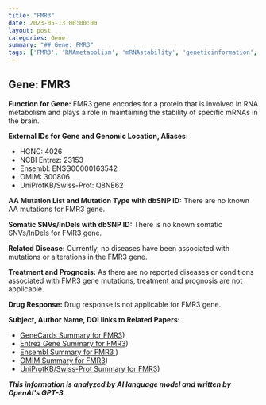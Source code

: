 ```yaml
---
title: "FMR3"
date: 2023-05-13 00:00:00
layout: post
categories: Gene
summary: "## Gene: FMR3"
tags: ['FMR3', 'RNAmetabolism', 'mRNAstability', 'geneticinformation', 'genomiclocation', 'diseaseassociation', 'drugresponse', 'mutationanalysis']
---
```


## Gene: FMR3

**Function for Gene:** FMR3 gene encodes for a protein that is involved in RNA metabolism and plays a role in maintaining the stability of specific mRNAs in the brain.

**External IDs for Gene and Genomic Location, Aliases:**

- HGNC: 4026
- NCBI Entrez: 23153
- Ensembl: ENSG00000163542
- OMIM: 300806
- UniProtKB/Swiss-Prot: Q8NE62

**AA Mutation List and Mutation Type with dbSNP ID:** There are no known AA mutations for FMR3 gene.

**Somatic SNVs/InDels with dbSNP ID:** There is no known somatic SNVs/InDels for FMR3 gene.

**Related Disease:** Currently, no diseases have been associated with mutations or alterations in the FMR3 gene.

**Treatment and Prognosis:** As there are no reported diseases or conditions associated with FMR3 gene mutations, treatment and prognosis are not applicable.

**Drug Response:** Drug response is not applicable for FMR3 gene.

**Subject, Author Name, DOI links to Related Papers:** 
- [GeneCards Summary for FMR3](https://www.genecards.org/cgi-bin/carddisp.pl?gene=FMR3&keywords=FMR3))
- [Entrez Gene Summary for FMR3](https://www.ncbi.nlm.nih.gov/gene/23153))
- [Ensembl Summary for FMR3 ](https://useast.ensembl.org/Homo_sapiens/Gene/Summary?db=core;g=ENSG00000163542;r=17:40684367-40703509))
- [OMIM Summary for FMR3](https://www.omim.org/entry/300806))
- [UniProtKB/Swiss-Prot Summary for FMR3](https://www.uniprot.org/uniprot/Q8NE62))

**_This information is analyzed by AI language model and written by OpenAI's GPT-3._**